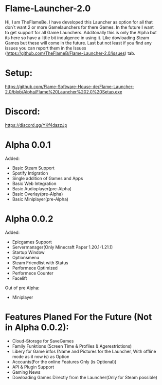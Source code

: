 # Flame-Launcher-2.0
Hi,
I am TheFlameBe.
I have developed this Launcher as option for all that don´t want 2 or more Gamelaunchers for there Games. In the future I want to get support for all Game Launchers. Additonally this is only the Alpha but its here so have a little bit indulgence in using it. Like dowloading Steam Games but these will come in the future. Last but not least if you find any issues you can report them in the Issues (https://github.com/TheFlameB/Flame-Launcher-2.0/issues) tab.


# Setup:
https://github.com/Flame-Software-House-de/Flame-Launcher-2.0/blob/Alpha/Flame%20Launcher%202.0%20Setup.exe

# Discord:
https://discord.gg/YKf4dazzJp

# Alpha 0.0.1 
Added:
+ Basic Steam Support
+ Spotify Intigration
+ Single addition of Games and Apps
+ Basic Web Integration
+ Basic Audioplayer(pre-Alpha)
+ Basic Overlay(pre-Alpha)
+ Basic Miniplayer(pre-Alpha)

# Alpha 0.0.2
Added:
+ Epicgames Support
+ Servermanager(Only Minecraft Paper 1.20.1-1.21.1)
+ Startup Window
+ Optionsmenu
+ Steam Friendlist with Status
+ Performece Optimized
+ Performece Counter
+ Facelift

Out of pre Alpha:
+ Miniplayer

# Features Planed For the Future (Not in Alpha 0.0.2):

- Cloud-Storage for SaveGames
- Family Funktions (Screen Time & Profiles & Agerestrictions)
- Libery for Game infos (Name and Pictures for the Launcher, With offline mode as it now is) as Option
- Accounts(For the online Features Only (is Optional))
- API & Plugin Support
- Gaming News
- Dowloading Games Directly from the Launcher(Only for Steam possible)
